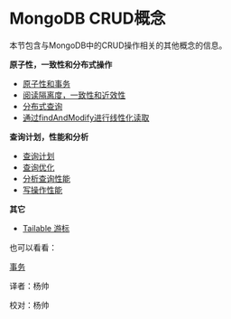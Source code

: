 # MongoDB CRUD概念

本节包含与MongoDB中的CRUD操作相关的其他概念的信息。

**原子性，一致性和分布式操作**

* [原子性和事务](https://docs.mongodb.com/manual/core/write-operations-atomicity/)
* [阅读隔离度，一致性和近效性](https://docs.mongodb.com/manual/core/read-isolation-consistency-recency/)
* [分布式查询](https://docs.mongodb.com/manual/core/distributed-queries/)
* [通过findAndModify进行线性化读取](https://docs.mongodb.com/manual/tutorial/perform-findAndModify-linearizable-reads/)

**查询计划，性能和分析**

* [查询计划](https://docs.mongodb.com/manual/core/query-plans/)
* [查询优化](https://docs.mongodb.com/manual/core/query-optimization/)
* [分析查询性能](https://docs.mongodb.com/manual/tutorial/analyze-query-plan/)
* [写操作性能](https://docs.mongodb.com/manual/core/write-performance/)

**其它**

* [Tailable 游标](https://docs.mongodb.com/manual/core/tailable-cursors/)

也可以看看：

[事务](https://docs.mongodb.com/manual/core/transactions/)

译者：杨帅

校对：杨帅

